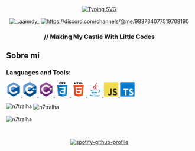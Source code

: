 <div align="center">
  <a href="https://git.io/typing-svg">
    <img src="https://readme-typing-svg.demolab.com?font=Quicksand&weight=700&size=25&duration=2500&pause=1200&color=F78F1D&center=true&vCenter=true&width=435&lines=Hi+There%2C+I'm+Nicolas+%3A);A+Passionate+Developer;Software+Engineer;Front-end+Developer;Back-end+Developer;Always+Learning+New+Things;Hola%2C+soy+Nicolas+%3A);Un+Developer+Apasionado;Ingeniero+De+Software;Front-end+Developer;Back-end+Developer;Siempre+Aprendiendo+Cosas+Nuevas" alt="Typing SVG" />
  </a>
</div>

<p align="center">
<a href="https://instagram.com/_.aanndy_" target="blank"><img align="center" src="https://raw.githubusercontent.com/rahuldkjain/github-profile-readme-generator/master/src/images/icons/Social/instagram.svg" alt="_.aanndy_" height="30" width="40" /></a>
<a href="https://discord.com/channels/@me/983734077519708190" target="blank"><img align="center" src="https://raw.githubusercontent.com/rahuldkjain/github-profile-readme-generator/master/src/images/icons/Social/discord.svg" alt="https://discord.com/channels/@me/983734077519708190" height="30" width="40" /></a>
</p>

<h3 align="center">// Making My Castle With Little Codes</h3>


## Sobre mi

<h3 align="left">Languages and Tools:</h3>
<p align="left"> <a href="https://www.cprogramming.com/" target="_blank" rel="noreferrer"> <img src="https://raw.githubusercontent.com/devicons/devicon/master/icons/c/c-original.svg" alt="c" width="40" height="40"/> </a> <a href="https://www.w3schools.com/cpp/" target="_blank" rel="noreferrer"> <img src="https://raw.githubusercontent.com/devicons/devicon/master/icons/cplusplus/cplusplus-original.svg" alt="cplusplus" width="40" height="40"/> </a> <a href="https://www.w3schools.com/cs/" target="_blank" rel="noreferrer"> <img src="https://raw.githubusercontent.com/devicons/devicon/master/icons/csharp/csharp-original.svg" alt="csharp" width="40" height="40"/> </a> <a href="https://www.w3schools.com/css/" target="_blank" rel="noreferrer"> <img src="https://raw.githubusercontent.com/devicons/devicon/master/icons/css3/css3-original-wordmark.svg" alt="css3" width="40" height="40"/> </a> <a href="https://www.w3.org/html/" target="_blank" rel="noreferrer"> <img src="https://raw.githubusercontent.com/devicons/devicon/master/icons/html5/html5-original-wordmark.svg" alt="html5" width="40" height="40"/> </a> <a href="https://www.java.com" target="_blank" rel="noreferrer"> <img src="https://raw.githubusercontent.com/devicons/devicon/master/icons/java/java-original.svg" alt="java" width="40" height="40"/> </a> <a href="https://developer.mozilla.org/en-US/docs/Web/JavaScript" target="_blank" rel="noreferrer"> <img src="https://raw.githubusercontent.com/devicons/devicon/master/icons/javascript/javascript-original.svg" alt="javascript" width="40" height="40"/> </a> <a href="https://www.typescriptlang.org/" target="_blank" rel="noreferrer"> <img src="https://raw.githubusercontent.com/devicons/devicon/master/icons/typescript/typescript-original.svg" alt="typescript" width="40" height="40"/> </a> </p>

<p><img align="left" src="https://github-readme-stats.vercel.app/api/top-langs?username=n7tralha&show_icons=true&locale=en&layout=compact" alt="n7tralha" /></p>

<p>&nbsp;<img align="center" src="https://github-readme-stats.vercel.app/api?username=n7tralha&show_icons=true&locale=en" alt="n7tralha" /></p>

<p><img align="center" src="https://github-readme-streak-stats.herokuapp.com/?user=n7tralha&" alt="n7tralha" /></p>


&nbsp;<div align="center">
  [![spotify-github-profile](https://spotify-github-profile.kittinanx.com/api/view?uid=31xr6mapjgtvmiwlrptm4cajadla&cover_image=true&theme=novatorem&show_offline=true&background_color=000000&interchange=false&bar_color=ffffff&bar_color_cover=false)](https://spotify-github-profile.kittinanx.com/api/view?uid=31xr6mapjgtvmiwlrptm4cajadla&redirect=true)
</div>
